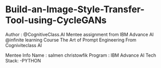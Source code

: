 # Build-an-Image-Style-Transfer-Tool-using-CycleGANs
Author : @CognitiveClass.AI
Mentee assignment from IBM Advance AI @infinite learning Course The Art of Prompt Engineering From Cogniviteclass AI

Mentee Info
Name : salmen christowfik
Program : IBM Advance AI
Tech Stack: -PYTHON 

